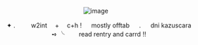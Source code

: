 <div align="center">

<div align="center">

![image](https://github.com/user-attachments/assets/b5892f4d-9f87-4a30-b30d-aba181cd1ea2)


<div align="center">　✦ . 　 　w2int 　+  　c+h ! 　 mostly offtab 　 . 　  dni kazuscara
<div align="center">　➺ ╰ 　　read rentry and carrd !!

<!--
**dearvalenrie/dearvalenrie** is a ✨ _special_ ✨ repository because its `README.md` (this file) appears on your GitHub profile.

Here are some ideas to get you started:

- 🔭 I’m currently working on ...
- 🌱 I’m currently learning ...
- 👯 I’m looking to collaborate on ...
- 🤔 I’m looking for help with ...
- 💬 Ask me about ...
- 📫 How to reach me: ...
- 😄 Pronouns: ...
- ⚡ Fun fact: ...
-->
